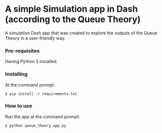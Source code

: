 # A simple Simulation app in Dash (according to the Queue Theory)

A simulation Dash app that was created to explore the outputs of the Queue Theory in a user-friendly way.

### Pre-requisites

Having Python 3 installed.

### Installing

At the command prompt:

```
$ pip install -r requirements.txt
```

### How to use

Run the app at the command prompt:

```
$ python queue_theory_app.py
```



